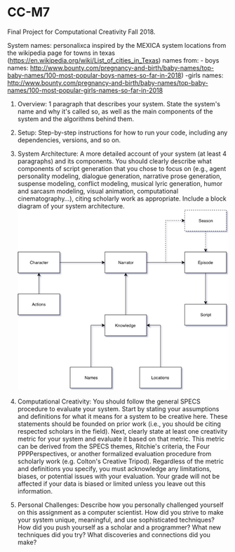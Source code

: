 # CC-M7
Final Project for Computational Creativity Fall 2018.

System names: personalixca
inspired by the MEXICA system 
locations from the wikipedia page for towns in texas (https://en.wikipedia.org/wiki/List_of_cities_in_Texas)
names from:
	- boys names: http://www.bounty.com/pregnancy-and-birth/baby-names/top-baby-names/100-most-popular-boys-names-so-far-in-2018)
	-girls names: http://www.bounty.com/pregnancy-and-birth/baby-names/top-baby-names/100-most-popular-girls-names-so-far-in-2018

1. Overview: 1 paragraph that describes your system. State the system's name and why it's called so, as well as the main components of the system and the algorithms behind them.

2. Setup: Step-by-step instructions for how to run your code, including any dependencies, versions, and so on.

3. System Architecture: A more detailed account of your system (at least 4 paragraphs) and its components. You should clearly describe what components of script generation that you chose to focus on (e.g., agent personality modeling, dialogue generation, narrative prose generation, suspense modeling, conflict modeling, musical lyric generation, humor and sarcasm modeling, visual animation, computational cinematography…), citing scholarly work as appropriate. Include a block diagram of your system architecture.
![alt text](https://github.com/duhines/CC-M7/blob/master/personalixca.png "Diagram of System Architecture")
4. Computational Creativity: You should follow the general SPECS procedure to evaluate your system. Start by stating your assumptions and definitions for what it means for a system to be creative here. These statements should be founded on prior work (i.e., you should be citing respected scholars in the field). Next, clearly state at least one creativity metric for your system and evaluate it based on that metric. This metric can be derived from the SPECS themes, Ritchie's criteria, the Four PPPPerspectives, or another formalized evaluation procedure from scholarly work (e.g. Colton's Creative Tripod). Regardless of the metric and definitions you specify, you must acknowledge any limitations, biases, or potential issues with your evaluation. Your grade will not be affected if your data is biased or limited unless you leave out this information.

5. Personal Challenges: Describe how you personally challenged yourself on this assignment as a computer scientist. How did you strive to make your system unique, meaningful, and use sophisticated techniques? How did you push yourself as a scholar and a programmer? What new techniques did you try? What discoveries and connections did you make?
